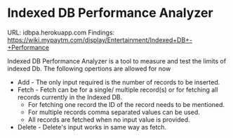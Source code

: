 # Indexed DB Performance Analyzer
URL: idbpa.herokuapp.com
Findings: https://wiki.mypaytm.com/display/Entertainment/Indexed+DB+-+Performance

Indexed DB Performance Analyzer is a tool to measure and test the limits of indexed Db. The following opertions are allowed for now
  - Add  - The only input required is the number of records to be inserted.
  - Fetch - Fetch can be for a single/ multiple record(s) or for fetching all records currently in the Indexed DB. 
    - For fetching one record the ID of the record needs to be mentioned. 
    - For multiple records comma separated values can be used. 
    - All records are fetched when no input value is provided. 
  - Delete - Delete's input works in same way as fetch.
